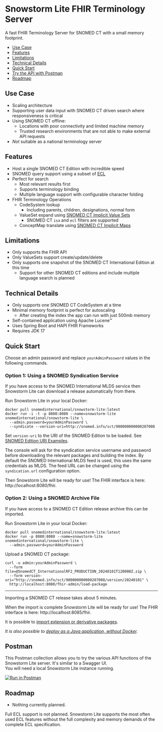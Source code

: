 # Snowstorm Lite FHIR Terminology Server
A fast FHIR Terminology Server for SNOMED CT with a small memory footprint.

- [Use Case](#use-case)
- [Features](#features)
- [Limitations](#limitations)
- [Technical Details](#technical-details)
- [Quick Start](#quick-start)
- [Try the API with Postman](#postman)
- [Roadmap](#roadmap)

## Use Case
- Scaling architecture
- Supporting user data input with SNOMED CT driven search where responsiveness is critical
- Using SNOMED CT offline:
  - Locations with poor connectivity and limited machine memory
  - Trusted research environments that are not able to make external API requests
- _Not_ suitable as a national terminology server

## Features
- Host a single SNOMED CT Edition with incredible speed
- SNOMED query support using a subset of [ECL](http://snomed.org/ecl)
- Perfect for search
  - Most relevant results first
  - Supports terminology binding
  - Multiple language support with configurable character folding
- FHIR Terminology Operations
  - CodeSystem lookup
    - Including parents, children, designations, normal form
  - ValueSet expand using [SNOMED CT Implicit Value Sets](http://hl7.org/fhir/R4/snomedct.html#implicit)
    - SNOMED CT `isa` and `ecl` filters are supported
  - ConceptMap translate using [SNOMED CT Implicit Maps](http://hl7.org/fhir/R4/snomedct.html#implicit-cm)

## Limitations
- Only supports the FHIR API
- Only ValueSets support create/update/delete
- Only supports one snapshot of the SNOMED CT International Edition at this time
  - Support for other SNOMED CT editions and include multiple language search is planned

## Technical Details
- Only supports one SNOMED CT CodeSystem at a time
- Minimal memory footprint is perfect for autoscaling
  - After creating the index the app can run with just 500mb memory
- Self-contained application using Apache Lucene™
- Uses Spring Boot and HAPI FHIR Frameworks
- Requires JDK 17

## Quick Start
Choose an admin password and replace `yourAdminPassword` values in the following commands.

### Option 1: Using a SNOMED Syndication Service
If you have access to the SNOMED International MLDS service then Snowstorm Lite can download a release automatically from there.

Run Snowstorm Lite in your local Docker:
```
docker pull snomedinternational/snowstorm-lite:latest
docker run -i -t -p 8080:8080 --name=snowstorm-lite snomedinternational/snowstorm-lite \
  --admin.password=yourAdminPassword \
  --syndicate --version-uri=http://snomed.info/sct/900000000000207008
```
Set `version-uri` to the URI of the SNOMED Edition to be loaded. See [SNOMED Edition URI Examples](docs/snomed-edition-uri-examples.md).

The console will ask for the syndication service username and password before downloading the relevant packages and building the index. By default the SNOMED International MLDS feed is used, this uses the same credentials as MLDS. The feed URL can be changed using the `syndication.url` configuration option.

Then Snowstorm Lite will be ready for use! The FHIR interface is here: http://localhost:8080/fhir.

### Option 2: Using a SNOMED Archive File
If you have access to a SNOMED CT Edition release archive this can be imported.

Run Snowstorm Lite in your local Docker:
```
docker pull snomedinternational/snowstorm-lite:latest
docker run -p 8080:8080 --name=snowstorm-lite snomedinternational/snowstorm-lite \
  --admin.password=yourAdminPassword
```

Upload a SNOMED CT package:
```
curl -u admin:yourAdminPassword \
  --form file=@SnomedCT_InternationalRF2_PRODUCTION_20240101T120000Z.zip \
  --form version-uri="http://snomed.info/sct/900000000000207008/version/20240101" \
  http://localhost:8080/fhir-admin/load-package
```
---
Importing a SNOMED CT release takes about 5 minutes.

When the import is complete Snowstorm Lite will be ready for use! The FHIR interface is here: http://localhost:8085/fhir.

It is possible to [import extension or derivative packages](docs/importing-extension-or-derivative-packages.md).

_It is also possible to [deploy as a Java application, without Docker](docs/running-with-java.md)._

## Postman
This Postman collection allows you to try the various API functions of the Snowstorm Lite server. It's similar to a Swagger UI.  
You will need a local Snowstorm Lite instance running.  
  
[![Run in Postman](https://run.pstmn.io/button.svg)](https://app.getpostman.com/run-collection/26915017-9ebeee28-e786-4722-a768-730b26ba4da7?action=collection%2Ffork&source=rip_markdown&collection-url=entityId%3D26915017-9ebeee28-e786-4722-a768-730b26ba4da7%26entityType%3Dcollection%26workspaceId%3D283ac96f-72e6-436f-9f4b-c67af5d038a8#?env%5BLocalhost%20Port%208080%5D=W3sia2V5IjoidXJsIiwidmFsdWUiOiJodHRwOi8vbG9jYWxob3N0OjgwODAiLCJlbmFibGVkIjp0cnVlLCJ0eXBlIjoiZGVmYXVsdCIsInNlc3Npb25WYWx1ZSI6Imh0dHA6Ly9sb2NhbGhvc3Q6ODA4MCIsInNlc3Npb25JbmRleCI6MH1d)

## Roadmap
- Nothing currently planned.

Full ECL support is not planned. Snowstorm Lite supports the most often used ECL features without the full complexity and memory demands of the complete ECL specification.
